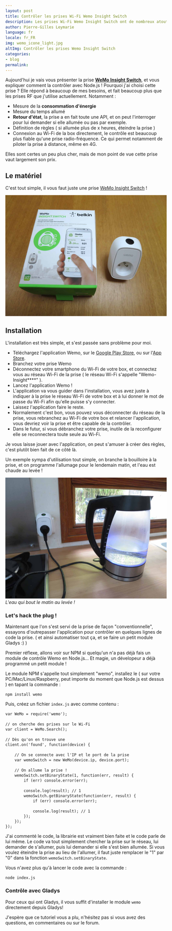 ```yaml
---
layout: post
title: Contrôler les prises Wi-Fi Wemo Insight Switch
description: Les prises Wi-Fi Wemo Insight Switch ont de nombreux atouts, essayons de les contrôler avec Node.js !
author: Pierre-Gilles Leymarie
language: fr
locale: fr_FR
img: wemo_icone_light.jpg
altImg: Contrôler les prises Wemo Insight Switch
categories:
- blog
permalink: 
---
```

Aujourd'hui je vais vous présenter la prise [**WeMo Insight Switch**](http://amzn.to/1CG0WQr), et vous expliquer comment la contrôler avec Node.js ! Pourquoi j'ai choisi cette prise ? Elle répond à beaucoup de mes besoins, et fait beaucoup plus que les prises RF que j'utilise actuellement. Notamment :

* Mesure de la **consommation d'énergie**
* Mesure du temps allumé
* **Retour d'état**, la prise a en fait toute une API, et on peut l'interroger pour lui demander si elle allumée ou pas par exemple.
* Définition de règles ( si allumée plus de x heures, éteindre la prise ) 
* Connexion au Wi-Fi de la box directement, le contrôle est beaucoup plus fiable qu'une prise radio-fréquence. Ce qui permet notamment de piloter la prise à distance, même en 4G.  

Elles sont certes un peu plus cher, mais de mon point de vue cette prise vaut largement son prix.
	
## Le matériel

C'est tout simple, il vous faut juste une prise [WeMo Insight Switch](http://amzn.to/1CG0WQr) !

![Wemo Insight Switch](/assets/images/articles/controler-prises-wemo/wemo_box_light.jpg)

## Installation

L'installation est très simple, et s'est passée sans problème pour moi.

* Téléchargez l'application Wemo, sur le [Google Play Store](https://play.google.com/store/apps/details?id=com.belkin.wemoandroid), ou sur l'[App Store](https://itunes.apple.com/fr/app/wemo/id511376996?mt=8).
* Branchez votre prise Wemo
* Déconnectez votre smartphone du Wi-Fi de votre box, et connectez vous au réseau Wi-Fi de la prise ( le réseau Wi-Fi s'appelle "Wemo-Insight****" ).
* Lancez l'application Wemo !
* L'application va vous guider dans l'installation, vous avez juste à indiquer à la prise le réseau Wi-Fi de votre box et à lui donner le mot de passe du Wi-Fi afin qu'elle puisse s'y connecter.
* Laissez l'application faire le reste.
* Normalement c'est bon, vous pouvez vous déconnecter du réseau de la prise, vous rebranchez au Wi-Fi de votre box et relancer l'application, vous devriez voir la prise et être capable de la contrôler.
* Dans le futur, si vous débranchez votre prise, inutile de la reconfigurer elle se reconnectera toute seule au Wi-Fi.


Je vous laisse jouer avec l'application, on peut s'amuser à créer des règles, c'est plutôt bien fait de ce côté là. 

Un exemple sympa d'utilisation tout simple, on branche la bouilloire à la prise, et on programme l'allumage pour le lendemain matin, et l'eau est chaude au levée !

![L'eau qui bout le matin au levée !](/assets/images/articles/controler-prises-wemo/wemo_coffee_light.jpg)
*L'eau qui bout le matin au levée !*


### Let's hack the plug !

Maintenant que l'on s'est servi de la prise de façon "conventionnelle", essayons d'outrepasser l'application pour contrôler en quelques lignes de code la prise. ( et ainsi automatiser tout ça, et se faire un petit module Gladys :) )

Premier réflexe, allons voir sur NPM si quelqu'un n'a pas déjà fais un module de contrôle Wemo en Node.js... Et magie, un dévelopeur a déjà programmé un petit module !

Le module NPM s'appelle tout simplement "wemo", installez le ( sur votre PC/Mac/Linux/Raspberry, peut importe du moment que Node.js est dessus ) en tapant la commande : 

```
npm install wemo
```

Puis, créez un fichier `index.js` avec comme contenu : 

```
var WeMo = require('wemo');

// on cherche des prises sur le Wi-Fi 
var client = WeMo.Search();

// Dès qu'on en trouve une
client.on('found', function(device) {

	// On se connecte avec l'IP et le port de la prise
    var wemoSwitch = new WeMo(device.ip, device.port);

    // On allume la prise !
	wemoSwitch.setBinaryState(1, function(err, result) { 
	    if (err) console.error(err);
	    
	    console.log(result); // 1 
	    wemoSwitch.getBinaryState(function(err, result) {
	        if (err) console.error(err);

	        console.log(result); // 1 
	    });
	});
});
```

J'ai commenté le code, la librairie est vraiment bien faite et le code parle de lui même. Le code va tout simplement chercher la prise sur le réseau, lui demander de s'allumer, puis lui demander si elle s'est bien allumée. Si vous voulez éteindre la prise au lieu de l'allumer, il faut juste remplacer le "1" par "0" dans la fonction `wemoSwitch.setBinaryState`.

Vous n'avez plus qu'à lancer le code avec la commande :

```
node index.js
```

### Contrôle avec Gladys

Pour ceux qui ont Gladys, il vous suffit d'installer le module `wemo` directement depuis Gladys!

J'espère que ce tutoriel vous a plu, n'hésitez pas si vous avez des questions, en commentaires ou sur le forum.
